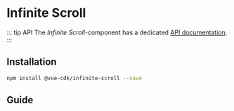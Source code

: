 # Infinite Scroll

::: tip API
The *Infinite Scroll*-component has a dedicated [API documentation](./../../api/infinite-scroll).
:::

## Installation
``` sh
npm install @vue-cdk/infinite-scroll --save
```

## Guide

<Demo for="infinite-scroll/default" />

<Demo for="infinite-scroll/scroll-events" />
